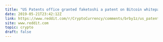 ```yaml
---
title: "US Patents office granted faketoshi a patent on Bitcoin whitepaper?? Wtf is going on"
date: 2019-05-21T23:42:12Z
link: https://www.reddit.com/r/CryptoCurrency/comments/brby1z/us_patents_office_granted_faketoshi_a_patent_on/?utm_medium=RSS&utm_source=hune
site: www.reddit.com
topic: crypto
draft: false
---
```

